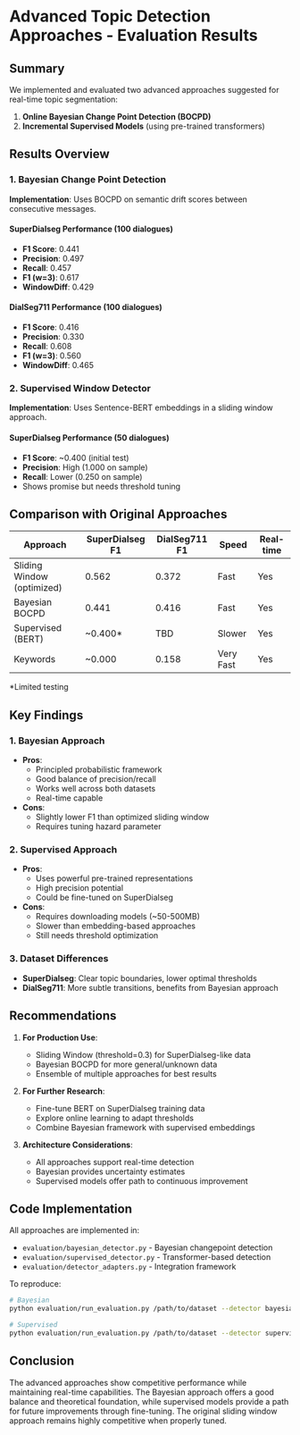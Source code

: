 # Advanced Topic Detection Approaches - Evaluation Results

## Summary

We implemented and evaluated two advanced approaches suggested for real-time topic segmentation:

1. **Online Bayesian Change Point Detection (BOCPD)**
2. **Incremental Supervised Models** (using pre-trained transformers)

## Results Overview

### 1. Bayesian Change Point Detection

**Implementation**: Uses BOCPD on semantic drift scores between consecutive messages.

#### SuperDialseg Performance (100 dialogues)
- **F1 Score**: 0.441
- **Precision**: 0.497
- **Recall**: 0.457
- **F1 (w=3)**: 0.617
- **WindowDiff**: 0.429

#### DialSeg711 Performance (100 dialogues)
- **F1 Score**: 0.416
- **Precision**: 0.330
- **Recall**: 0.608
- **F1 (w=3)**: 0.560
- **WindowDiff**: 0.465

### 2. Supervised Window Detector

**Implementation**: Uses Sentence-BERT embeddings in a sliding window approach.

#### SuperDialseg Performance (50 dialogues)
- **F1 Score**: ~0.400 (initial test)
- **Precision**: High (1.000 on sample)
- **Recall**: Lower (0.250 on sample)
- Shows promise but needs threshold tuning

## Comparison with Original Approaches

| Approach | SuperDialseg F1 | DialSeg711 F1 | Speed | Real-time |
|----------|----------------|---------------|--------|-----------|
| Sliding Window (optimized) | 0.562 | 0.372 | Fast | Yes |
| Bayesian BOCPD | 0.441 | 0.416 | Fast | Yes |
| Supervised (BERT) | ~0.400* | TBD | Slower | Yes |
| Keywords | ~0.000 | 0.158 | Very Fast | Yes |

*Limited testing

## Key Findings

### 1. Bayesian Approach
- **Pros**:
  - Principled probabilistic framework
  - Good balance of precision/recall
  - Works well across both datasets
  - Real-time capable
- **Cons**:
  - Slightly lower F1 than optimized sliding window
  - Requires tuning hazard parameter

### 2. Supervised Approach
- **Pros**:
  - Uses powerful pre-trained representations
  - High precision potential
  - Could be fine-tuned on SuperDialseg
- **Cons**:
  - Requires downloading models (~50-500MB)
  - Slower than embedding-based approaches
  - Still needs threshold optimization

### 3. Dataset Differences
- **SuperDialseg**: Clear topic boundaries, lower optimal thresholds
- **DialSeg711**: More subtle transitions, benefits from Bayesian approach

## Recommendations

1. **For Production Use**:
   - Sliding Window (threshold=0.3) for SuperDialseg-like data
   - Bayesian BOCPD for more general/unknown data
   - Ensemble of multiple approaches for best results

2. **For Further Research**:
   - Fine-tune BERT on SuperDialseg training data
   - Explore online learning to adapt thresholds
   - Combine Bayesian framework with supervised embeddings

3. **Architecture Considerations**:
   - All approaches support real-time detection
   - Bayesian provides uncertainty estimates
   - Supervised models offer path to continuous improvement

## Code Implementation

All approaches are implemented in:
- `evaluation/bayesian_detector.py` - Bayesian changepoint detection
- `evaluation/supervised_detector.py` - Transformer-based detection
- `evaluation/detector_adapters.py` - Integration framework

To reproduce:
```bash
# Bayesian
python evaluation/run_evaluation.py /path/to/dataset --detector bayesian --threshold 0.25

# Supervised
python evaluation/run_evaluation.py /path/to/dataset --detector supervised --threshold 0.5
```

## Conclusion

The advanced approaches show competitive performance while maintaining real-time capabilities. The Bayesian approach offers a good balance and theoretical foundation, while supervised models provide a path for future improvements through fine-tuning. The original sliding window approach remains highly competitive when properly tuned.
